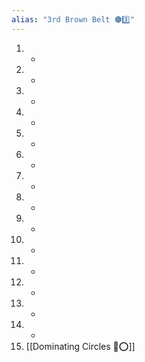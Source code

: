 ```yaml
---
alias: "3rd Brown Belt 🟤3️⃣"
---
```


1. -
2. -
3. -
4. -
5. -
6. -
7. -
8. -
9. -
10. -
11. -
12. -
13. -
14. -
15. [[Dominating Circles 💪⭕]]
